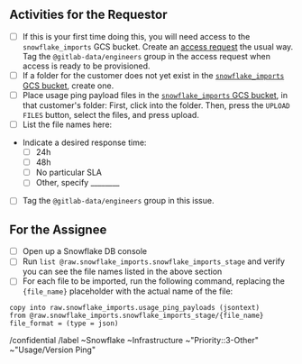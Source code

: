 ## Activities for the Requestor

* [ ] If this is your first time doing this, you will need access to the `snowflake_imports` GCS bucket.  Create an [access request](https://about.gitlab.com/handbook/business-ops/team-member-enablement/onboarding-access-requests/access-requests/#individual-or-bulk-access-request) the usual way.  Tag the `@gitlab-data/engineers` group in the access request when access is ready to be provisioned.
* [ ] If a folder for the customer does not yet exist in the [`snowflake_imports` GCS bucket](https://console.cloud.google.com/storage/browser/snowflake_imports), create one.
* [ ] Place usage ping payload files in the [`snowflake_imports` GCS bucket](https://console.cloud.google.com/storage/browser/snowflake_imports), in that customer's folder: First, click into the folder. Then, press the `UPLOAD FILES` button, select the files, and press upload.
* [ ] List the file names here:

* Indicate a desired response time:
  * [ ] 24h
  * [ ] 48h
  * [ ] No particular SLA
  * [ ] Other, specify ________
* [ ] Tag the `@gitlab-data/engineers` group in this issue.

## For the Assignee
* [ ] Open up a Snowflake DB console
* [ ] Run `list @raw.snowflake_imports.snowflake_imports_stage` and verify you can see the file names listed in the above section
* [ ] For each file to be imported, run the following command, replacing the `{file_name}` placeholder with the actual name of the file:

```
copy into raw.snowflake_imports.usage_ping_payloads (jsontext)
from @raw.snowflake_imports.snowflake_imports_stage/{file_name}
file_format = (type = json)
```

/confidential
/label ~Snowflake ~Infrastructure  ~"Priority::3-Other" ~"Usage/Version Ping"